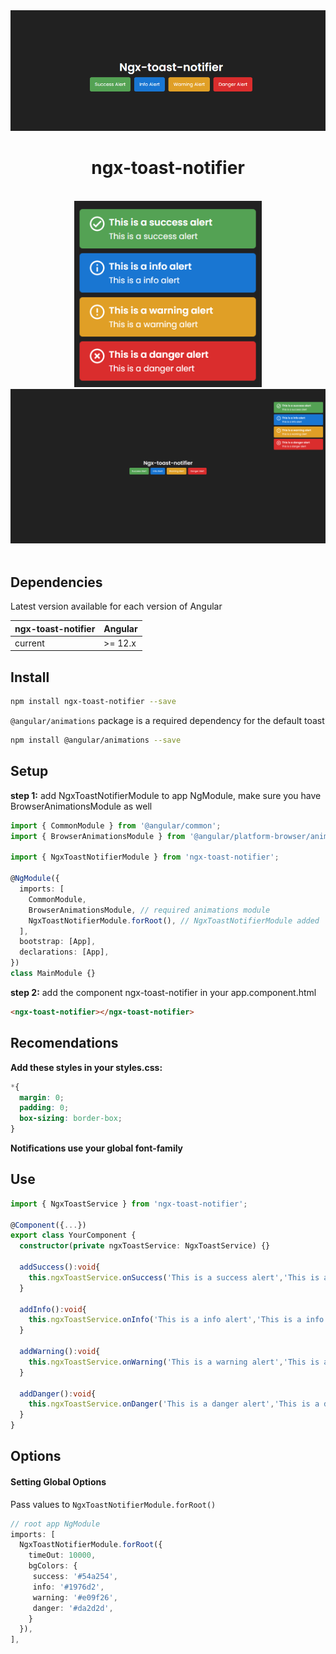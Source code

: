 <div align="center">
  <img src="https://raw.githubusercontent.com/ImWicho/ngx-toast-notifier/main/src/assets/main.png" width="600" alt="Angular Notifications">
  <br>
  <h1>ngx-toast-notifier</h1>
  <br>
      <img src="https://raw.githubusercontent.com/ImWicho/ngx-toast-notifier/main/src/assets/alerts.png" width="300" alt="Angular Notifications">
        <img src="https://raw.githubusercontent.com/ImWicho/ngx-toast-notifier/main/src/assets/fullscreen.png" width="600" alt="Angular Notifications">
  <br>
  <br>
</div>

## Dependencies

Latest version available for each version of Angular

| ngx-toast-notifier | Angular     |
| ----------         | ----------- |
| current            | >= 12.x     |

## Install

```bash
npm install ngx-toast-notifier --save
```

`@angular/animations` package is a required dependency for the default toast

```bash
npm install @angular/animations --save
```

## Setup

**step 1:** add NgxToastNotifierModule to app NgModule, make sure you have BrowserAnimationsModule as well

```typescript
import { CommonModule } from '@angular/common';
import { BrowserAnimationsModule } from '@angular/platform-browser/animations';

import { NgxToastNotifierModule } from 'ngx-toast-notifier';

@NgModule({
  imports: [
    CommonModule,
    BrowserAnimationsModule, // required animations module
    NgxToastNotifierModule.forRoot(), // NgxToastNotifierModule added
  ],
  bootstrap: [App],
  declarations: [App],
})
class MainModule {}
```


**step 2:** add the component ngx-toast-notifier in your app.component.html

```html
<ngx-toast-notifier></ngx-toast-notifier>
```

## Recomendations
**Add these styles in your styles.css:**

```scss
*{
  margin: 0;
  padding: 0;
  box-sizing: border-box;
}
```

**Notifications use your global font-family**

## Use

```typescript
import { NgxToastService } from 'ngx-toast-notifier';

@Component({...})
export class YourComponent {
  constructor(private ngxToastService: NgxToastService) {}

  addSuccess():void{
    this.ngxToastService.onSuccess('This is a success alert','This is a success alert')
  }

  addInfo():void{
    this.ngxToastService.onInfo('This is a info alert','This is a info alert')
  }

  addWarning():void{
    this.ngxToastService.onWarning('This is a warning alert','This is a warning alert')
  }

  addDanger():void{
    this.ngxToastService.onDanger('This is a danger alert','This is a danger alert')
  }
}
```

## Options

#### Setting Global Options

Pass values to `NgxToastNotifierModule.forRoot()`

```typescript
// root app NgModule
imports: [
  NgxToastNotifierModule.forRoot({
    timeOut: 10000,
    bgColors: {
     success: '#54a254',
     info: '#1976d2',
     warning: '#e09f26',
     danger: '#da2d2d',
    }
  }),
],
```